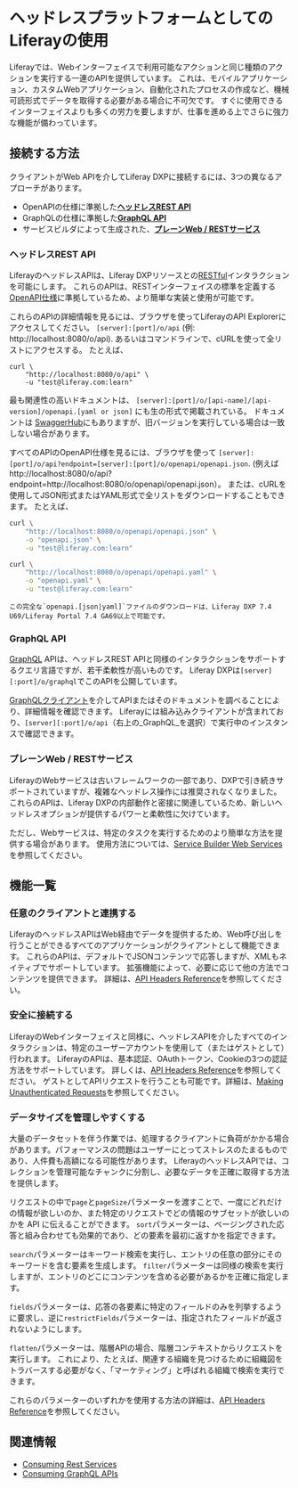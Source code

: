 # ヘッドレスプラットフォームとしてのLiferayの使用

Liferayでは、Webインターフェイスで利用可能なアクションと同じ種類のアクションを実行する一連のAPIを提供しています。 これは、モバイルアプリケーション、カスタムWebアプリケーション、自動化されたプロセスの作成など、機械可読形式でデータを取得する必要がある場合に不可欠です。 すぐに使用できるインターフェイスよりも多くの労力を要しますが、仕事を進める上でさらに強力な機能が備わっています。

## 接続する方法

クライアントがWeb APIを介してLiferay DXPに接続するには、3つの異なるアプローチがあります。
* OpenAPIの仕様に準拠した[__ヘッドレスREST API__](#headless-rest-apis)
* GraphQLの仕様に準拠した[__GraphQL API__](#graphql-api)
* サービスビルダによって生成された、[__プレーンWeb / RESTサービス__](#plain-webrest-services)

### ヘッドレスREST API

LiferayのヘッドレスAPIは、Liferay DXPリソースとの[RESTful](https://www.w3.org/TR/2004/NOTE-ws-arch-20040211/#relwwwrest)インタラクションを可能にします。 これらのAPIは、RESTインターフェイスの標準を定義する[OpenAPI仕様](https://swagger.io/docs/specification/about/)に準拠しているため、より簡単な実装と使用が可能です。

これらのAPIの詳細情報を見るには、ブラウザを使ってLiferayのAPI Explorerにアクセスしてください。 `[server]:[port]/o/api` (例: http://localhost:8080/o/api). あるいはコマンドラインで、cURLを使って全リストにアクセスする。 たとえば、

```
curl \
    "http://localhost:8080/o/api" \
    -u "test@liferay.com:learn"
```

最も関連性の高いドキュメントは、 `[server]:[port]/o/[api-name]/[api-version]/openapi.[yaml or json]` にも生の形式で掲載されている。 ドキュメントは [SwaggerHub](https://app.swaggerhub.com/search?owner=liferayinc)にもありますが、旧バージョンを実行している場合は一致しない場合があります。

すべてのAPIのOpenAPI仕様を見るには、ブラウザを使って `[server]:[port]/o/api?endpoint=[server]:[port]/o/openapi/openapi.json`. (例えばhttp://localhost:8080/o/api?endpoint=http://localhost:8080/o/openapi/openapi.json）。 または、cURLを使用してJSON形式またはYAML形式で全リストをダウンロードすることもできます。 たとえば、

```bash
curl \
    "http://localhost:8080/o/openapi/openapi.json" \
    -o "openapi.json" \
    -u "test@liferay.com:learn"
```

```bash
curl \
    "http://localhost:8080/o/openapi/openapi.yaml" \
    -o "openapi.yaml" \
    -u "test@liferay.com:learn"
```

```{note}
この完全な`openapi.[json|yaml]`ファイルのダウンロードは、Liferay DXP 7.4 U69/Liferay Portal 7.4 GA69以上で可能です。
```

### GraphQL API

[GraphQL](https://graphql.org/) APIは、ヘッドレスREST APIと同様のインタラクションをサポートするクエリ言語ですが、若干柔軟性が高いものです。 Liferay DXPは`[server][:port]/o/graphql`でこのAPIを公開しています。

[GraphQLクライアント](https://graphql.org/graphql-js/graphql-clients/)を介してAPIまたはそのドキュメントを調べることにより、詳細情報を確認できます。 Liferayには組み込みクライアントが含まれており、`[server][:port]/o/api`（右上の_GraphQL_を選択）で実行中のインスタンスで確認できます。

### プレーンWeb / RESTサービス

LiferayのWebサービスは古いフレームワークの一部であり、DXPで引き続きサポートされていますが、複雑なヘッドレス操作には推奨されなくなりました。 これらのAPIは、Liferay DXPの内部動作と密接に関連しているため、新しいヘッドレスオプションが提供するパワーと柔軟性に欠けています。

ただし、Webサービスは、特定のタスクを実行するためのより簡単な方法を提供する場合があります。 使用方法については、[Service Builder Web Services](../building-applications/data-frameworks/service-builder.md)を参照してください。

## 機能一覧

### 任意のクライアントと連携する

LiferayのヘッドレスAPIはWeb経由でデータを提供するため、Web呼び出しを行うことができるすべてのアプリケーションがクライアントとして機能できます。 これらのAPIは、デフォルトでJSONコンテンツで応答しますが、XMLもネイティブでサポートしています。 拡張機能によって、必要に応じて他の方法でコンテンツを提供できます。 詳細は、[API Headers Reference](./consuming-apis/api-headers-reference.md#accept)を参照してください。

### 安全に接続する

LiferayのWebインターフェイスと同様に、ヘッドレスAPIを介したすべてのインタラクションは、特定のユーザーアカウントを使用して（またはゲストとして）行われます。 LiferayのAPIは、基本認証、OAuthトークン、Cookieの3つの認証方法をサポートしています。 詳しくは、[API Headers Reference](./consuming-apis/api-headers-reference.md#authorization)を参照してください。 ゲストとしてAPIリクエストを行うことも可能です。詳細は、[Making Unauthenticated Requests](./consuming-apis/making-unauthenticated-requests.md)を参照してください。

### データサイズを管理しやすくする

大量のデータセットを伴う作業では、処理するクライアントに負荷がかかる場合があります。パフォーマンスの問題はユーザーにとってストレスのたまるものであり、人件費も高額になる可能性があります。 LiferayのヘッドレスAPIでは、コレクションを管理可能なチャンクに分割し、必要なデータを正確に取得する方法を提供します。

リクエストの中で`page`と`pageSize`パラメーターを渡すことで、一度にどれだけの情報が欲しいのか、また特定のリクエストでどの情報のサブセットが欲しいのかを API に伝えることができます。  `sort`パラメーターは、ページングされた応答と組み合わせても効果的であり、どの要素を最初に返すかを指定できます。

`search`パラメーターはキーワード検索を実行し、エントリの任意の部分にそのキーワードを含む要素を生成します。 `filter`パラメーターは同様の検索を実行しますが、エントリのどこにコンテンツを含める必要があるかを正確に指定します。

`fields`パラメーターは、応答の各要素に特定のフィールドのみを列挙するように要求し、逆に`restrictFields`パラメーターは、指定されたフィールドが返されないようにします。

`flatten`パラメーターは、階層APIの場合、階層コンテキストからリクエストを実行します。 これにより、たとえば、関連する組織を見つけるために組織図をトラバースする必要がなく、「マーケティング」と呼ばれる組織で検索を実行できます。

これらのパラメーターのいずれかを使用する方法の詳細は、[API Headers Reference](./consuming-apis/api-headers-reference.md)を参照してください。

## 関連情報

* [Consuming Rest Services](../headless-delivery/consuming-apis/consuming-rest-services.md)
* [Consuming GraphQL APIs](../headless-delivery/consuming-apis/consuming-graphql-apis.md)
